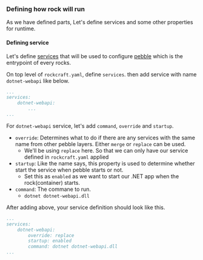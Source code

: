 ### Defining how rock will run

As we have defined parts, Let's define services and some other properties for runtime.

#### Defining service

Let's define [services](https://documentation.ubuntu.com/rockcraft/en/stable/reference/rockcraft.yaml.html#services) that will be used to configure [pebble](https://documentation.ubuntu.com/pebble/reference/layer-specification/) which is the entrypoint of every rocks.

On top level of `rockcraft.yaml`, define `services`. then add service with name `dotnet-webapi` like below.

```yaml
...
services:
    dotnet-webapi:
        ...
...
```
For `dotnet-webapi` service, let's add `command`, `override` and `startup`.
- `override`: Determines what to do if there are any services with the same name from other pebble layers. Either `merge` or `replace` can be used.
  - We'll be using `replace` here. So that we can only have our service defined in `rockcraft.yaml` applied
- `startup`: Like the name says, this property is used to determine whether start the service when pebble starts or not. 
  - Set this as `enabled` as we want to start our .NET app when the rock(container) starts.
- `command`: The commane to run. 
  - `dotnet dotnet-webapi.dll`

After adding above, your service definition should look like this.

```yaml
...
services:
    dotnet-webapi:
        override: replace
        startup: enabled
        command: dotnet dotnet-webapi.dll
...
```